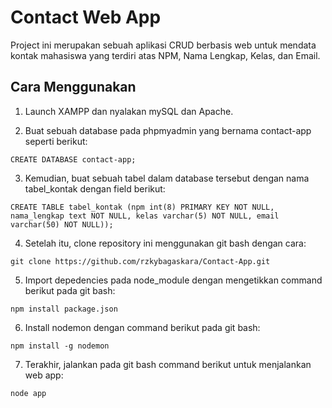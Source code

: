 
# Contact Web App

Project ini merupakan sebuah aplikasi CRUD berbasis web untuk mendata kontak mahasiswa
yang terdiri atas NPM, Nama Lengkap, Kelas, dan Email.

## Cara Menggunakan
1. Launch XAMPP dan nyalakan mySQL dan Apache.

2. Buat sebuah database pada phpmyadmin yang bernama contact-app seperti berikut:

  `CREATE DATABASE contact-app;`

3. Kemudian, buat sebuah tabel dalam database tersebut dengan nama tabel_kontak dengan field berikut:

  `CREATE TABLE tabel_kontak (npm int(8) PRIMARY KEY NOT NULL, nama_lengkap text NOT NULL, kelas varchar(5) NOT NULL, email varchar(50) NOT NULL));`

4. Setelah itu, clone repository ini menggunakan git bash dengan cara:

  `git clone https://github.com/rzkybagaskara/Contact-App.git`

5. Import depedencies pada node_module dengan mengetikkan command berikut pada git bash:

  `npm install package.json`

6. Install nodemon dengan command berikut pada git bash:

  `npm install -g nodemon`

7. Terakhir, jalankan pada git bash command berikut untuk menjalankan web app:

  `node app`
